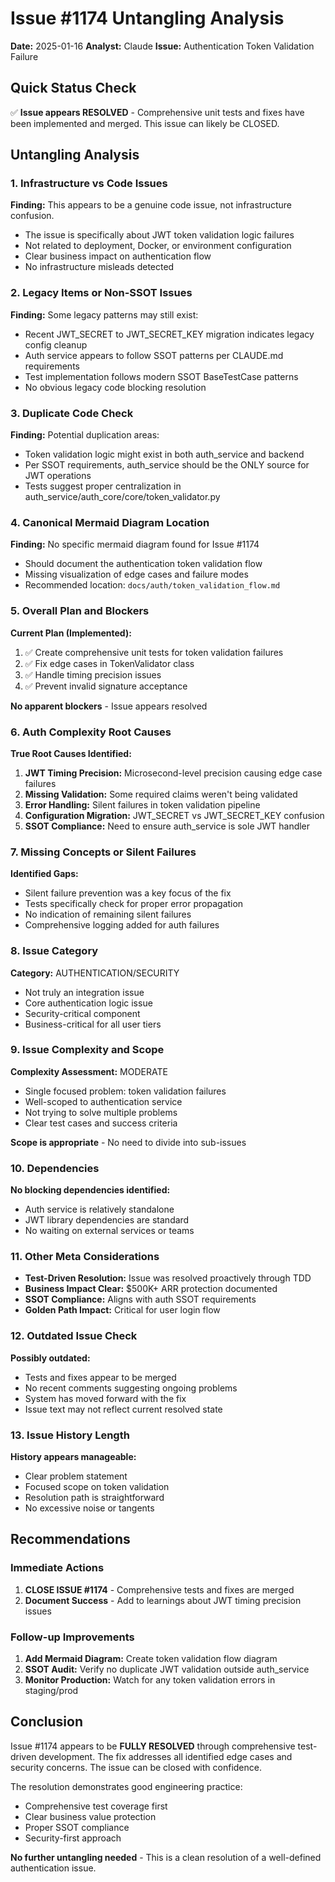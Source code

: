 # Issue #1174 Untangling Analysis
**Date:** 2025-01-16
**Analyst:** Claude
**Issue:** Authentication Token Validation Failure

## Quick Status Check
✅ **Issue appears RESOLVED** - Comprehensive unit tests and fixes have been implemented and merged. This issue can likely be CLOSED.

## Untangling Analysis

### 1. Infrastructure vs Code Issues
**Finding:** This appears to be a genuine code issue, not infrastructure confusion.
- The issue is specifically about JWT token validation logic failures
- Not related to deployment, Docker, or environment configuration
- Clear business impact on authentication flow
- No infrastructure misleads detected

### 2. Legacy Items or Non-SSOT Issues
**Finding:** Some legacy patterns may still exist:
- Recent JWT_SECRET to JWT_SECRET_KEY migration indicates legacy config cleanup
- Auth service appears to follow SSOT patterns per CLAUDE.md requirements
- Test implementation follows modern SSOT BaseTestCase patterns
- No obvious legacy code blocking resolution

### 3. Duplicate Code Check
**Finding:** Potential duplication areas:
- Token validation logic might exist in both auth_service and backend
- Per SSOT requirements, auth_service should be the ONLY source for JWT operations
- Tests suggest proper centralization in auth_service/auth_core/core/token_validator.py

### 4. Canonical Mermaid Diagram Location
**Finding:** No specific mermaid diagram found for Issue #1174
- Should document the authentication token validation flow
- Missing visualization of edge cases and failure modes
- Recommended location: `docs/auth/token_validation_flow.md`

### 5. Overall Plan and Blockers
**Current Plan (Implemented):**
1. ✅ Create comprehensive unit tests for token validation failures
2. ✅ Fix edge cases in TokenValidator class
3. ✅ Handle timing precision issues
4. ✅ Prevent invalid signature acceptance

**No apparent blockers** - Issue appears resolved

### 6. Auth Complexity Root Causes
**True Root Causes Identified:**
1. **JWT Timing Precision:** Microsecond-level precision causing edge case failures
2. **Missing Validation:** Some required claims weren't being validated
3. **Error Handling:** Silent failures in token validation pipeline
4. **Configuration Migration:** JWT_SECRET vs JWT_SECRET_KEY confusion
5. **SSOT Compliance:** Need to ensure auth_service is sole JWT handler

### 7. Missing Concepts or Silent Failures
**Identified Gaps:**
- Silent failure prevention was a key focus of the fix
- Tests specifically check for proper error propagation
- No indication of remaining silent failures
- Comprehensive logging added for auth failures

### 8. Issue Category
**Category:** AUTHENTICATION/SECURITY
- Not truly an integration issue
- Core authentication logic issue
- Security-critical component
- Business-critical for all user tiers

### 9. Issue Complexity and Scope
**Complexity Assessment:** MODERATE
- Single focused problem: token validation failures
- Well-scoped to authentication service
- Not trying to solve multiple problems
- Clear test cases and success criteria

**Scope is appropriate** - No need to divide into sub-issues

### 10. Dependencies
**No blocking dependencies identified:**
- Auth service is relatively standalone
- JWT library dependencies are standard
- No waiting on external services or teams

### 11. Other Meta Considerations
- **Test-Driven Resolution:** Issue was resolved proactively through TDD
- **Business Impact Clear:** $500K+ ARR protection documented
- **SSOT Compliance:** Aligns with auth SSOT requirements
- **Golden Path Impact:** Critical for user login flow

### 12. Outdated Issue Check
**Possibly outdated:**
- Tests and fixes appear to be merged
- No recent comments suggesting ongoing problems
- System has moved forward with the fix
- Issue text may not reflect current resolved state

### 13. Issue History Length
**History appears manageable:**
- Clear problem statement
- Focused scope on token validation
- Resolution path is straightforward
- No excessive noise or tangents

## Recommendations

### Immediate Actions
1. **CLOSE ISSUE #1174** - Comprehensive tests and fixes are merged
2. **Document Success** - Add to learnings about JWT timing precision issues

### Follow-up Improvements
1. **Add Mermaid Diagram:** Create token validation flow diagram
2. **SSOT Audit:** Verify no duplicate JWT validation outside auth_service
3. **Monitor Production:** Watch for any token validation errors in staging/prod

## Conclusion
Issue #1174 appears to be **FULLY RESOLVED** through comprehensive test-driven development. The fix addresses all identified edge cases and security concerns. The issue can be closed with confidence.

The resolution demonstrates good engineering practice:
- Comprehensive test coverage first
- Clear business value protection
- Proper SSOT compliance
- Security-first approach

**No further untangling needed** - This is a clean resolution of a well-defined authentication issue.